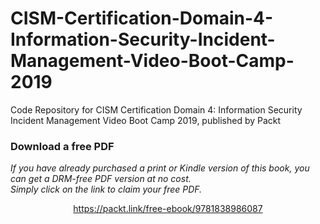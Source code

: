 # CISM-Certification-Domain-4-Information-Security-Incident-Management-Video-Boot-Camp-2019
Code Repository for CISM Certification Domain 4: Information Security Incident Management Video Boot Camp 2019, published by Packt
### Download a free PDF

 <i>If you have already purchased a print or Kindle version of this book, you can get a DRM-free PDF version at no cost.<br>Simply click on the link to claim your free PDF.</i>
<p align="center"> <a href="https://packt.link/free-ebook/9781838986087">https://packt.link/free-ebook/9781838986087 </a> </p>